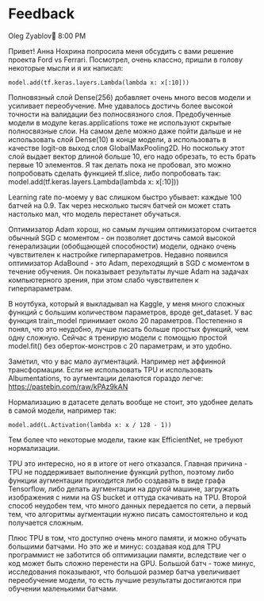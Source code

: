 # Feedback

Oleg Zyablov:tophat:  8:00 PM

Привет! Анна Нохрина попросила меня обсудить с вами решение проекта Ford vs Ferrari. Посмотрел, очень классно, пришли в голову некоторые мысли и я их написал:
```
model.add(tf.keras.layers.Lambda(lambda x: x[:10]))
```

Полновязный слой Dense(256) добавляет очень много весов модели и усиливает переобучение. Мне удавалось достичь более высокой точности на валидации без полносвязного слоя. Предобученные модели в модуле keras.applications тоже не используют скрытые полносвязные слои. На самом деле можно даже пойти дальше и не использовать слой Dense(10) в конце модели, а использовать в качестве logit-ов выход слоя GlobalMaxPooling2D. Но поскольку этот слой выдает вектор длиной больше 10, его надо обрезать, то есть брать первые 10 элементов. Я так делать пока не пробовал, это можно попробовать сделать функцией tf.slice, либо попробовать так:
model.add(tf.keras.layers.Lambda(lambda x: x[:10]))

Learning rate по-моему у вас слишком быстро убывает: каждые 100 батчей на 0.9. Так через несколько тысяч батчей он может стать настолько мал, что модель перестанет обучаться.

Оптимизатор Adam хорош, но самым лучшим оптимизатором считается обычный SGD с моментом - он позволяет достичь самой высокой генерализации (обобщающей способности) модели, однако очень чувствителен к настройке гиперпараметров. Недавно появился оптимизатор AdaBound - это Adam, переходящий в SGD с моментом в течение обучения. Он показывает результаты лучше Adam на задачах компьютерного зрения, при этом слабо чувствителен к гиперпараметрам.

В ноутбука, который я выкладывал на Kaggle, у меня много сложных функций с большим количеством параметров, вроде get_dataset. У вас функция train_model принимает около 20 параметров. Постепенно я понял, что это неудобно, лучше писать больше простых функций, чем одну сложную. Сейчас я тренирую модели с помощью простой model.fit() без оберток-монстров с 20 параметрам, и это удобно.

Заметил, что у вас мало аугментаций. Например нет аффинной трансформации. Если не использовать TPU и использовать Albumentations, то аугментации делаются гораздо легче: https://pastebin.com/raw/kPAz9kAN

Нормализацию в датасете делать вообще не стоит, это удобнее делать в самой модели, например так:
```
model.add(L.Activation(lambda x: x / 128 - 1))
```

Тем более что некоторые модели, такие как EfficientNet, не требуют нормализации.

TPU это интересно, но я в итоге от него отказался. Главная причина - TPU не поддерживает выполнение функций python, поэтому либо функции аугментации приходится либо создавать в виде графа Tensorflow, либо делать аугментации на другой машине, загружать изображения с ними на GS bucket и оттуда скачивать на TPU. Второй способ неудобен тем, что много данных передается по сети, а первый тем, что алгоритмы аугментации нужно писать самостоятельно и код получается сложным.

Плюс TPU в том, что доступно очень много памяти, и можно обучать большими батчами. Но это же и минус: создавая код для TPU программист не заботится об оптимизации памяти, вследствие чег о код может быть сложно перенести на GPU. Большой батч - тоже минус, исследования показывают, что большой размер батча увеличивает переобучение модели, то есть лучшие результаты достигаются при обучении маленькими батчами.
